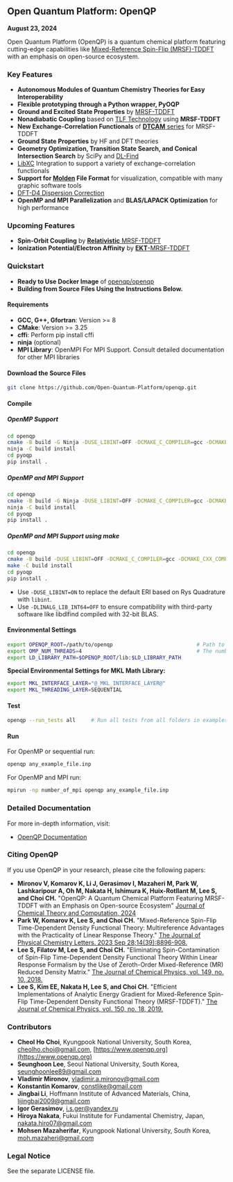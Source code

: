 ## Open Quantum Platform: OpenQP
**August 23, 2024**

Open Quantum Platform (OpenQP) is a quantum chemical platform featuring cutting-edge capabilities like [Mixed-Reference Spin-Flip (MRSF)-TDDFT](https://doi.org/10.1021/acs.jpclett.3c02296) with an emphasis on open-source ecosystem.

### Key Features

- **Autonomous Modules of Quantum Chemistry Theories for Easy Interoperability**
- **Flexible prototyping through a Python wrapper, PyOQP**
- **Ground and Excited State Properties** by [MRSF-TDDFT](https://doi.org/10.1021/acs.jpclett.3c02296)
- **Nonadiabatic Coupling** based on [TLF Technology](https://doi.org/10.1021/acs.jpclett.1c00932) using **MRSF-TDDFT**
- **New Exchange-Correlation Functionals** of [**DTCAM** series](https://doi.org/10.1021/acs.jctc.4c00640) for MRSF-TDDFT
- **Ground State Properties** by HF and DFT theories
- **Geometry Optimization, Transition State Search, and Conical Intersection Search** by SciPy and [DL-Find](https://github.com/digital-chemistry-laboratory/libdlfind)
- [LibXC](https://gitlab.com/libxc/libxc) Integration to support a variety of exchange-correlation functionals
- **Support for [Molden](https://www.theochem.ru.nl/molden/) File Format** for visualization, compatible with many graphic software tools
- [DFT-D4 Dispersion Correction](https://dftd4.readthedocs.io/en/latest/)
- **OpenMP and MPI Parallelization** and **BLAS/LAPACK Optimization** for high performance

### Upcoming Features

- **Spin-Orbit Coupling** by [**Relativistic** MRSF-TDDFT](https://doi.org/10.1021/acs.jctc.2c01036)
- **Ionization Potential/Electron Affinity** by [**EKT**-MRSF-TDDFT](https://doi.org/10.1021/acs.jpclett.1c02494)

### Quickstart

- **Ready to Use Docker Image** of [openqp/openqp](https://github.com/Open-Quantum-Platform/openqp/wiki/OpenQP_Docker_Image)
- **Building from Source Files Using the Instructions Below.**


#### Requirements

- **GCC, G++, Gfortran**: Version >= 8
- **CMake**: Version >= 3.25
- **cffi**: Perform pip install cffi
- **ninja** (optional)
- **MPI Library**: OpenMPI For MPI Support. Consult detailed documentation for other MPI libraries

#### Download the Source Files

```bash
git clone https://github.com/Open-Quantum-Platform/openqp.git
```

#### Compile

##### OpenMP Support

```bash
cd openqp
cmake -B build -G Ninja -DUSE_LIBINT=OFF -DCMAKE_C_COMPILER=gcc -DCMAKE_CXX_COMPILER=g++ -DCMAKE_Fortran_COMPILER=gfortran -DCMAKE_INSTALL_PREFIX=. -DENABLE_OPENMP=ON -DLINALG_LIB_INT64=OFF
ninja -C build install
cd pyoqp
pip install .
```

##### OpenMP and MPI Support

```bash
cd openqp
cmake -B build -G Ninja -DUSE_LIBINT=OFF -DCMAKE_C_COMPILER=gcc -DCMAKE_CXX_COMPILER=g++ -DCMAKE_Fortran_COMPILER=mpif90 -DCMAKE_INSTALL_PREFIX=. -DENABLE_OPENMP=ON -DLINALG_LIB_INT64=OFF -DENABLE_MPI=ON
ninja -C build install
cd pyoqp
pip install .
```

##### OpenMP and MPI Support using make

```bash
cd openqp
cmake -B build -DUSE_LIBINT=OFF -DCMAKE_C_COMPILER=gcc -DCMAKE_CXX_COMPILER=g++ -DCMAKE_Fortran_COMPILER=mpif90 -DCMAKE_INSTALL_PREFIX=. -DENABLE_OPENMP=ON -DLINALG_LIB_INT64=OFF -DENABLE_MPI=ON
make -C build install
cd pyoqp
pip install .
```

- Use `-DUSE_LIBINT=ON` to replace the default ERI based on Rys Quadrature with `libint`.
- Use `-DLINALG_LIB_INT64=OFF` to ensure compatibility with third-party software like libdlfind compiled with 32-bit BLAS.

#### Environmental Settings

```bash
export OPENQP_ROOT=/path/to/openqp                           # Path to the Root of openqp
export OMP_NUM_THREADS=4                                     # The number of cores to be used for OpenMP runs
export LD_LIBRARY_PATH=$OPENQP_ROOT/lib:$LD_LIBRARY_PATH
```

**Special Environmental Settings for MKL Math Library:**

```bash
export MKL_INTERFACE_LAYER="@_MKL_INTERFACE_LAYER@"
export MKL_THREADING_LAYER=SEQUENTIAL
```

#### Test

```bash
openqp --run_tests all     # Run all tests from all folders in examples
```

#### Run

For OpenMP or sequential run:

```bash
openqp any_example_file.inp
```

For OpenMP and MPI run:

```bash
mpirun -np number_of_mpi openqp any_example_file.inp
```

### Detailed Documentation

For more in-depth information, visit:
- [OpenQP Documentation](https://github.com/Open-Quantum-Platform/openqp/wiki)

### Citing OpenQP
If you use OpenQP in your research, please cite the following papers:

- **Mironov V, Komarov K, Li J, Gerasimov I, Mazaheri M, Park W, Lashkaripour A, Oh M, Nakata H, Ishimura K, Huix-Rotllant M, Lee S, and Choi CH.** "OpenQP: A Quantum Chemical Platform Featuring MRSF-TDDFT with an Emphasis on Open-source Ecosystem" [Journal of Chemical Theory and Computation, 2024](https://doi.org/10.1021/acs.jctc.4c01117)
- **Park W, Komarov K, Lee S, and Choi CH.** "Mixed-Reference Spin-Flip Time-Dependent Density Functional Theory: Multireference Advantages with the Practicality of Linear Response Theory." [The Journal of Physical Chemistry Letters. 2023 Sep 28;14(39):8896-908.](https://doi.org/10.1021/acs.jpclett.3c02296)
- **Lee S, Filatov M, Lee S, and Choi CH.** "Eliminating Spin-Contamination of Spin-Flip Time-Dependent Density Functional Theory Within Linear Response Formalism by the Use of Zeroth-Order Mixed-Reference (MR) Reduced Density Matrix." [The Journal of Chemical Physics, vol. 149, no. 10, 2018.](https://doi.org/10.1063/1.5044202)
- **Lee S, Kim EE, Nakata H, Lee S, and Choi CH.** "Efficient Implementations of Analytic Energy Gradient for Mixed-Reference Spin-Flip Time-Dependent Density Functional Theory (MRSF-TDDFT)." [The Journal of Chemical Physics, vol. 150, no. 18, 2019.](https://doi.org/10.1063/1.5086895)

### Contributors

- **Cheol Ho Choi**, Kyungpook National University, South Korea, [cheolho.choi@gmail.com](mailto:cheolho.choi@gmail.com), [https://www.openqp.org](https://www.openqp.org)
- **Seunghoon Lee**, Seoul National University, South Korea, [seunghoonlee89@gmail.com](mailto:seunghoonlee89@gmail.com)
- **Vladimir Mironov**, [vladimir.a.mironov@gmail.com](mailto:vladimir.a.mironov@gmail.com)
- **Konstantin Komarov**, [constlike@gmail.com](mailto:constlike@gmail.com)
- **Jingbai Li**, Hoffmann Institute of Advanced Materials, China, [lijingbai2009@gmail.com](mailto:lijingbai2009@gmail.com)
- **Igor Gerasimov**, [i.s.ger@yandex.ru](mailto:i.s.ger@yandex.ru)
- **Hiroya Nakata**, Fukui Institute for Fundamental Chemistry, Japan, [nakata.hiro07@gmail.com](mailto:nakata.hiro07@gmail.com)
- **Mohsen Mazaherifar**, Kyungpook National University, South Korea, [moh.mazaheri@gmail.com](mailto:moh.mazaheri@gmail.com)
### Legal Notice

See the separate LICENSE file.

